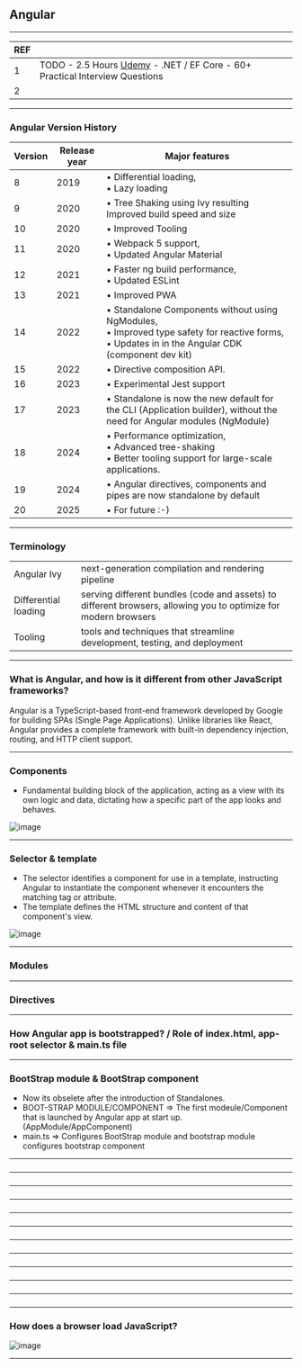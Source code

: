 ## Angular

---------------------------------------------
| REF | |
| - | - |
| 1 | TODO -  2.5 Hours [Udemy](https://luxoft.udemy.com/course/net-ef-core-50-practical-interview-questions/) - .NET / EF Core - 60+ Practical Interview Questions |
| 2 | 
---------------------------------------------
### Angular Version History 

| Version | Release year | Major features |
| - | - | - |
| 8  | 2019 | • Differential loading, <br/>• Lazy loading | 
| 9  | 2020 | • Tree Shaking using Ivy resulting  Improved build speed and size  |
| 10 | 2020 | • Improved Tooling  |
| 11 | 2020 | • Webpack 5 support, <br/>• Updated Angular Material | 
| 12 | 2021 | • Faster ng build performance, <br/>• Updated ESLint | 
| 13 | 2021 | • Improved PWA | 
| 14 | 2022 | • Standalone Components without using NgModules, <br/>• Improved type safety for reactive forms, <br/>• Updates in  in the Angular CDK (component dev kit)| 
| 15 | 2022 | • Directive composition API. | 
| 16 | 2023 | • Experimental Jest support | 
| 17 | 2023 | • Standalone is now the new default for the CLI (Application builder), without the need for Angular modules (NgModule) | 
| 18 | 2024 | • Performance optimization, <br/>• Advanced tree-shaking <br/>• Better tooling support for large-scale applications.| 
| 19 | 2024 | • Angular directives, components and pipes are now standalone by default | 
| 20 | 2025 | • For future :-) | 

---------------------------------------------
### Terminology 

|   |   |
| - | - |
| Angular Ivy | next-generation compilation and rendering pipeline  |
| Differential loading | serving different bundles (code and assets) to different browsers, allowing you to optimize for modern browsers |
| Tooling | tools and techniques that streamline development, testing, and deployment |

---------------------------------------------
### What is Angular, and how is it different from other JavaScript frameworks?

Angular is a TypeScript-based front-end framework developed by Google for building SPAs (Single Page Applications). Unlike libraries like React, Angular provides a complete framework with built-in dependency injection, routing, and HTTP client support.

---------------------------------------------
### Components 

*  Fundamental building block of the application, acting as a view with its own logic and data, dictating how a specific part of the app looks and behaves.

![image](https://github.com/user-attachments/assets/8c5cad87-8002-429d-895e-502446c3da2e)

---------------------------------------------
### Selector & template

*  The selector identifies a component for use in a template, instructing Angular to instantiate the component whenever it encounters the matching tag or attribute. 
*  The template defines the HTML structure and content of that component's view. 

![image](https://github.com/user-attachments/assets/ba66eb13-f24f-4f9f-b497-b8198c9f18db)

---------------------------------------------
### Modules 

---------------------------------------------
### Directives 

---------------------------------------------
### How Angular app is bootstrapped? / Role of index.html, app-root selector & main.ts file

---------------------------------------------
### BootStrap module & BootStrap component

* Now its obselete after the introduction of Standalones.
* BOOT-STRAP MODULE/COMPONENT => The first modeule/Component that is launched by Angular app at start up. (AppModule/AppComponent)
* main.ts => Configures BootStrap module and bootstrap module configures bootstrap component
    
---------------------------------------------
### 

---------------------------------------------
### 

---------------------------------------------
### 

---------------------------------------------
### 

---------------------------------------------
### 

---------------------------------------------
### 

---------------------------------------------
### 

---------------------------------------------
### 

---------------------------------------------
### 

---------------------------------------------
### 

---------------------------------------------
### 

---------------------------------------------
### How does a browser load JavaScript?

![image](https://github.com/user-attachments/assets/8e524a87-7401-46ad-a2e7-bd155e7e4e64)

---------------------------------------------
